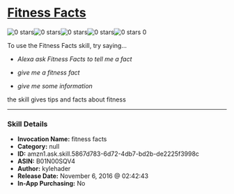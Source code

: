 # [Fitness Facts](http://alexa.amazon.com/#skills/amzn1.ask.skill.5867d783-6d72-4db7-bd2b-de2225f3998c)
![0 stars](../../images/ic_star_border_black_18dp_1x.png)![0 stars](../../images/ic_star_border_black_18dp_1x.png)![0 stars](../../images/ic_star_border_black_18dp_1x.png)![0 stars](../../images/ic_star_border_black_18dp_1x.png)![0 stars](../../images/ic_star_border_black_18dp_1x.png) 0

To use the Fitness Facts skill, try saying...

* *Alexa ask Fitness Facts to tell me a fact*

* *give me a fitness fact*

* *give me some information*

the skill gives tips and facts about fitness

***

### Skill Details

* **Invocation Name:** fitness facts
* **Category:** null
* **ID:** amzn1.ask.skill.5867d783-6d72-4db7-bd2b-de2225f3998c
* **ASIN:** B01N00SQV4
* **Author:** kylehader
* **Release Date:** November 6, 2016 @ 02:42:43
* **In-App Purchasing:** No
